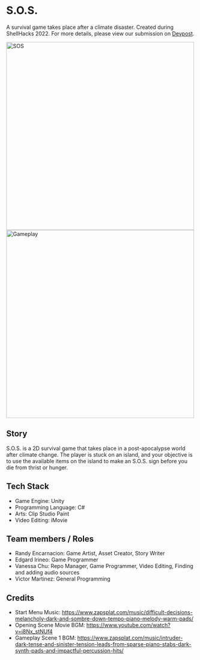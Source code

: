 # S.O.S.
A survival game takes place after a climate disaster. Created during ShellHacks 2022. For more details, please view our submission on [Devpost](https://devpost.com/software/post-apocalypse-survival-island).

<img width="500" alt="SOS" src="https://user-images.githubusercontent.com/10492258/189563137-2153e891-4cd4-42d2-a62a-2afa36c3e4d1.png">
<img width="500" alt="Gameplay" src="https://user-images.githubusercontent.com/10492258/189640645-5ffd5239-9476-47b2-a8ec-f480d051b2e4.png">

## Story
S.O.S. is a 2D survival game that takes place in a post-apocalypse world after climate change. The player is stuck on an island, and your objective is to use the available items on the island to make an S.O.S. sign before you die from thrist or hunger.

## Tech Stack
- Game Engine: Unity
- Programming Language: C#
- Arts: Clip Studio Paint
- Video Editing: iMovie

## Team members / Roles
- Randy Encarnacion: Game Artist, Asset Creator, Story Writer
- Edgard Irineo: Game Programmer
- Vanessa Chu: Repo Manager, Game Programmer, Video Editing, Finding and adding audio sources
- Victor Martinez: General Programming

## Credits
- Start Menu Music: https://www.zapsplat.com/music/difficult-decisions-melancholy-dark-and-sombre-down-tempo-piano-melody-warm-pads/
- Opening Scene Movie BGM: https://www.youtube.com/watch?v=i8Nx_stNUf4
- Gameplay Scene 1 BGM: https://www.zapsplat.com/music/intruder-dark-tense-and-sinister-tension-leads-from-sparse-piano-stabs-dark-synth-pads-and-impactful-percussion-hits/
